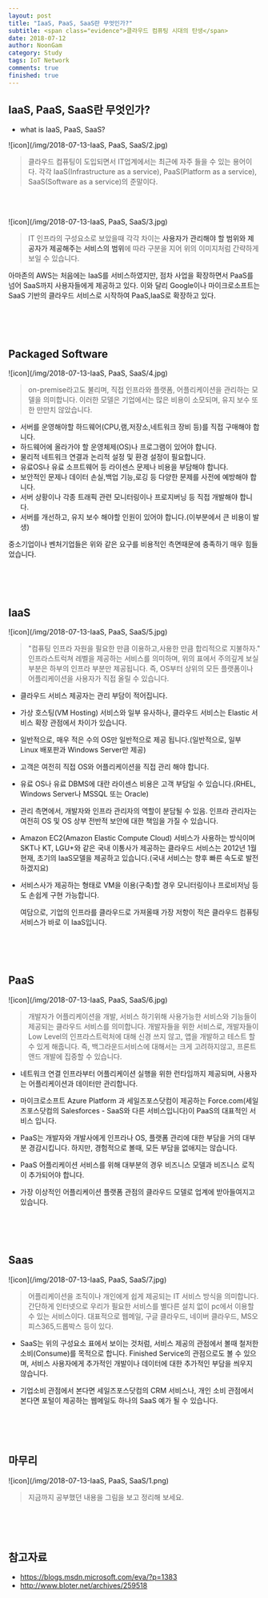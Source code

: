 ```yaml
---
layout: post
title: "IaaS, PaaS, SaaS란 무엇인가?"
subtitle: <span class="evidence">클라우드 컴퓨팅 시대의 탄생</span>
date: 2018-07-12
author: NoonGam
category: Study
tags: IoT Network
comments: true
finished: true
---
```


## IaaS, PaaS, SaaS란 무엇인가?

- what is IaaS, PaaS, SaaS? <br>

![icon](/img/2018-07-13-IaaS, PaaS, SaaS/2.jpg)

>클라우드 컴퓨팅이 도입되면서 IT업계에서는 최근에 자주 들을 수 있는 용어이다. 각각 IaaS(Infrastructure as a service), PaaS(Platform as a service), SaaS(Software as a service)의 준말이다.  

<br>
<br>

![icon](/img/2018-07-13-IaaS, PaaS, SaaS/3.jpg)

> IT 인프라의 구성요소로 보았을때 각각 차이는 <a title="사용자=기업,개인 등, 제공자=AWS,Azure 등">사용자가 관리해야 할 범위와 제공자가 제공해주는 서비스의 범위</a>에 따라 구분을 지어 위의 이미지처럼 간략하게 보일 수 있습니다.  

아마존의 AWS는 처음에는 IaaS를 서비스하였지만, 점차 사업을 확장하면서 PaaS를 넘어 SaaS까지
사용자들에게 제공하고 있다. 이와 달리 Google이나 마이크로소프트는 SaaS 기반의 클라우드
서비스로 시작하여 PaaS,IaaS로 확장하고 있다.

<br>
<br>
<br>

## Packaged Software

![icon](/img/2018-07-13-IaaS, PaaS, SaaS/4.jpg)

> on-premise라고도 불리며, 직접 인프라와 플랫폼, 어플리케이션을 관리하는 모델을 의미합니다.
이러한 모델은 기업에서는 많은 비용이 소모되며, 유지 보수 또한 만만치 않았습니다.

- 서버를 운영해야할 하드웨어(CPU,램,저장소,네트워크 장비 등)를 직접 구매해야 합니다.
- 하드웨어에 올라가야 할 운영체제(OS)나 프로그램이 있어야 합니다.
- 물리적 네트워크 연결과 논리적 설정 및 환경 설정이 필요합니다.
- 유료OS나 유료 소프트웨어 등 라이센스 문제나 비용을 부담해야 합니다.
- 보안적인 문제나 데이터 손실,백업 기능,로깅 등 다양한 문제를 사전에 예방해야 합니다.
- 서버 상황이나 각종 트래픽 관련 모니터링이나 프로지버닝 등 직접 개발해야 합니다.
- 서버를 개선하고, 유지 보수 해야할 인원이 있어야 합니다.(이부분에서 큰 비용이 발생)

<span class="evidence">중소기업이나 벤처기업들은 위와 같은 요구를 비용적인 측면때문에 충족하기 매우 힘들었습니다.</span>


<br>
<br>
<br>

## IaaS
![icon](/img/2018-07-13-IaaS, PaaS, SaaS/5.jpg)

><span class="evidence">"컴퓨팅 인프라 자원을 필요한 만큼 이용하고,사용한 만큼 합리적으로 지불하자."<br></span>
인프라스트럭쳐 레벨을 제공하는 서비스를 의미하며, 위의 표에서 주의깊게 보실 부분은 하부의 인프라 부분만 제공됩니다. 즉, OS부터 상위의 모든 플랫폼이나 어플리케이션을 사용자가 직접 올릴 수 있습니다.


- 클라우드 서비스 제공자는 관리 부담이 적어집니다.

- 가상 호스팅(VM Hosting) 서비스와 일부 유사하나, 클라우드 서비스는 Elastic 서비스 확장 관점에서 차이가 있습니다.

- 일반적으로, 매우 적은 수의 OS만 일반적으로 제공 됩니다.(일반적으로, 일부 Linux 배포판과 Windows Server만 제공)

- 고객은 여전히 직접 OS와 어플리케이션을 직접 관리 해야 합니다.

- 유료 OS나 유료 DBMS에 대란 라이센스 비용은 고객 부담일 수 있습니다.(RHEL, Windows Server나 MSSQL 또는 Oracle)

- 관리 측면에서, 개발자와 인프라 관리자의 역할이 분담될 수 있음. 인프라 관리자는 여전히 OS 및 OS 상부 전반적 보안에 대한 책임을 가질 수 있습니다.

- Amazon EC2(Amazon Elastic Compute Cloud) 서비스가 사용하는 방식이며 SKT나 KT, LGU+와 같은 국내 이통사가 제공하는 클라우드 서비스는 2012년 1월 현재, 초기의 IaaS모델을 제공하고 있습니다.(국내 서비스는 향후 빠른 속도로 발전하겠지요)

- 서비스사가 제공하는 형태로 VM을 이용(구축)할 경우 모니터링이나 프로비저닝 등도 손쉽게 구현 가능합니다.

    여담으로, 기업의 인프라를 클라우드로 가져올때 가장 저항이 적은 클라우드 컴퓨팅 서비스가 바로
    이 IaaS입니다.

<br>
<br>
<br>

## PaaS
![icon](/img/2018-07-13-IaaS, PaaS, SaaS/6.jpg)

>개발자가 어플리케이션을 개발, 서비스 하기위해 사용가능한 서비스와 기능들이 제공되는 클라우드 서비스를 의미합니다. 개발자들을 위한 서비스로, 개발자들이 Low Level의 인프라스트럭처에 대해 신경 쓰지 않고, 앱을 개발하고 테스트 할 수 있게 해줍니다. 즉, 백그라운드서비스에 대해서는 크게 고려하지않고, 프론트앤드 개발에 집중할 수 있습니다.

- 네트워크 연결 인프라부터 어플리케이션 실행을 위한 런타임까지 제공되며, 사용자는 어플리케이션과 데이터만 관리합니다.

- 마이크로소프트 Azure Platform 과 세일즈포스닷컴이 제공하는 Force.com(세일즈포스닷컴의 Salesforces - SaaS와 다른 서비스입니다)이 PaaS의 대표적인 서비스 입니다.

- PaaS는 개발자와 개발사에게 인프라나 OS, 플랫폼 관리에 대한 부담을 거의 대부분 경감시킵니다. 하지만, 경험적으로 볼때, 모든 부담을 없애지는 않습니다.

- PaaS 어플리케이션 서비스를 위해 대부분의 경우 비즈니스 모델과 비즈니스 로직이 추가되어야 합니다.

- 가장 이상적인 어플리케이션 플랫폼 관점의 클라우드 모델로 업계에 받아들여지고 있습니다.


<br>
<br>
<br>

## Saas
![icon](/img/2018-07-13-IaaS, PaaS, SaaS/7.jpg)

>어플리케이션을 조직이나 개인에게 쉽게 제공되는 IT 서비스 방식을 의미합니다. 간단하게 인터넷으로 우리가 필요한 서비스를 별다른 설치 없이 pc에서 이용할 수 있는 서비스이다. 대표적으로 웹메일, 구글 클라우드, 네이버 클라우드, MS오피스365,드롭박스 등이 있다.

- SaaS는 위의 구성요소 표에서 보이는 것처럼, 서비스 제공의 관점에서 볼때 철저한 소비(Consume)를 목적으로 합니다. Finished Service의 관점으로도 볼 수 있으며, 서비스 사용자에게 추가적인 개발이나 데이터에 대한 추가적인 부담을 씌우지 않습니다.

- 기업소비 관점에서 본다면 세일즈포스닷컴의 CRM 서비스나,  개인 소비 관점에서 본다면 포털이 제공하는 웹메일도 하나의 SaaS 예가 될 수 있습니다.

<br>
<br>
<br>

## 마무리

![icon](/img/2018-07-13-IaaS, PaaS, SaaS/1.png)
>지금까지 공부했던 내용을 그림을 보고 정리해 보세요.

<br>
<br>
<br>

## 참고자료

- https://blogs.msdn.microsoft.com/eva/?p=1383
- http://www.bloter.net/archives/259518
